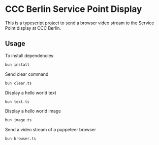 # CCC Berlin Service Point Display

This is a typescript project to send a browser video stream to the Service Point display at CCC Berlin.

## Usage

To install dependencies:

```bash
bun install
```

Send clear command

```bash
bun clear.ts
```

Display a hello world text

```bash
bun text.ts
```

Display a hello world image

```bash
bun image.ts
```

Send a video stream of a puppeteer browser

```bash
bun browser.ts
```
